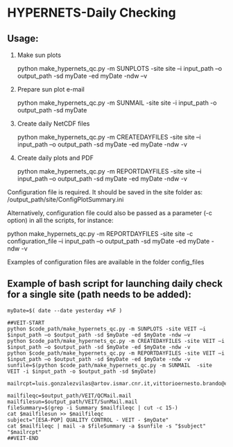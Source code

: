 # HYPERNETS-Daily Checking

## Usage:

1. Make sun plots

    python make_hypernets_qc.py -m SUNPLOTS -site site –i input_path –o output_path -sd myDate -ed myDate -ndw –v

2. Prepare sun plot e-mail

    python make_hypernets_qc.py -m SUNMAIL  -site site -i input_path -o output_path -sd myDate

3. Create daily NetCDF files

    python make_hypernets_qc.py -m CREATEDAYFILES -site site –i input_path –o output_path -sd myDate -ed myDate -ndw -v

4. Create daily plots and PDF

   python make_hypernets_qc.py -m REPORTDAYFILES -site site –i input_path –o output_path -sd myDate -ed myDate -ndw -v


Configuration file is required. It should be saved in the site folder as: /output_path/site/ConfigPlotSummary.ini

Alternatively, configuration file could also be passed as a parameter (-c option) in all the scripts, for instance:

python make_hypernets_qc.py -m REPORTDAYFILES -site site -c configuration_file –i input_path –o output_path -sd myDate -ed myDate -ndw -v

Examples of configuration files are available in the folder config_files

## Example of bash script for launching daily check for a single site (path needs to be added):


    myDate=$( date --date yesterday +%F )
    
    ##VEIT-START
    python $code_path/make_hypernets_qc.py -m SUNPLOTS -site VEIT –i $input_path –o $output_path -sd $myDate -ed $myDate -ndw –v
    python $code_path/make_hypernets_qc.py -m CREATEDAYFILES -site VEIT –i $input_path –o $output_path -sd $myDate -ed $myDate -ndw -v
    python $code_path/make_hypernets_qc.py -m REPORTDAYFILES -site VEIT –i $input_path –o $output_path -sd $myDate -ed $myDate -ndw -v
    sunfile=$(python $code_path/make_hypernets_qc.py -m SUNMAIL  -site VEIT -i $input_path -o $output_path -sd $myDate)

    mailrcpt=luis.gonzalezvilas@artov.ismar.cnr.it,vittorioernesto.brando@cnr.it,ivan.farace@artov.ismar.cnr.it

    mailfileqc=$output_path/VEIT/QCMail.mail
    mailfilesun=$output_path/VEIT/SunMail.mail
    fileSummary=$(grep -i Summary $mailfileqc | cut -c 15-)
    cat $mailfilesun >> $mailfileqc
    subject="[ESA-POP] QUALITY CONTROL - VEIT - $myDate"
    cat $mailfileqc | mail -a $fileSummary -a $sunfile -s "$subject" "$mailrcpt"
    ##VEIT-END


